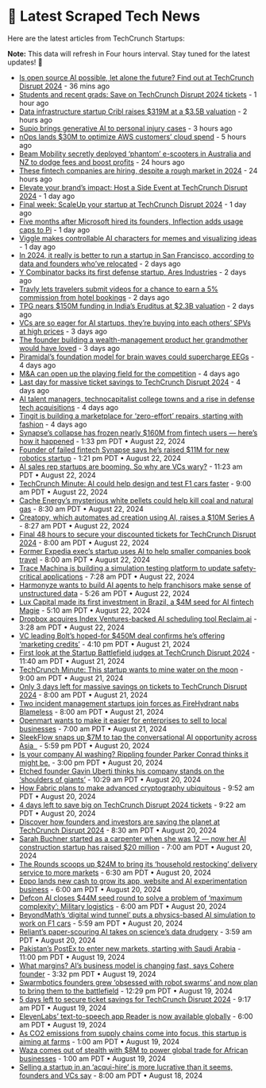 
# 📰 Latest Scraped Tech News

Here are the latest articles from TechCrunch Startups:

**Note:** This data will refresh in Four hours interval. Stay tuned for the latest updates! 🔄
- [Is open source AI possible, let alone the future? Find out at TechCrunch Disrupt 2024](https://techcrunch.com/2024/08/27/is-open-source-ai-even-possible-let-alone-the-future-find-out-at-disrupt-2024/) - 36 mins ago
- [Students and recent grads: Save on TechCrunch Disrupt 2024 tickets](https://techcrunch.com/2024/08/27/students-and-recent-grads-save-on-techcrunch-disrupt-2024-tickets/) - 1 hour ago
- [Data infrastructure startup Cribl raises $319M at a $3.5B valuation](https://techcrunch.com/2024/08/27/data-infrastructure-startup-cribl-raises-319m-at-a-3-5b-valuation/) - 2 hours ago
- [Supio brings generative AI to personal injury cases](https://techcrunch.com/2024/08/27/supio-brings-generative-ai-to-personal-injury-cases/) - 3 hours ago
- [nOps lands $30M to optimize AWS customers’ cloud spend](https://techcrunch.com/2024/08/27/nops-lands-30m-to-optimize-aws-customers-cloud-spend/) - 5 hours ago
- [Beam Mobility secretly deployed ‘phantom’ e-scooters in Australia and NZ to dodge fees and boost profits](https://techcrunch.com/2024/08/26/beam-mobility-secretly-deployed-phantom-e-scooters-in-australia-and-nz-to-dodge-fees-and-boost-profits/) - 24 hours ago
- [These fintech companies are hiring, despite a rough market in 2024](https://techcrunch.com/2024/08/26/these-fintech-companies-are-hiring-despite-a-rough-market-in-2024/) - 24 hours ago
- [Elevate your brand’s impact: Host a Side Event at TechCrunch Disrupt 2024](https://techcrunch.com/2024/08/26/elevate-your-brands-impact-host-a-side-event-at-techcrunch-disrupt-2024/) - 1 day ago
- [Final week: ScaleUp your startup at TechCrunch Disrupt 2024](https://techcrunch.com/2024/08/26/final-week-scaleup-your-startup-at-techcrunch-disrupt-2024/) - 1 day ago
- [Five months after Microsoft hired its founders, Inflection adds usage caps to Pi](https://techcrunch.com/2024/08/26/five-months-after-microsoft-hired-its-founders-inflection-adds-usage-caps-to-pi/) - 1 day ago
- [Viggle makes controllable AI characters for memes and visualizing ideas](https://techcrunch.com/2024/08/26/viggle-makes-controllable-ai-characters-for-memes-and-visualizing-ideas/) - 1 day ago
- [In 2024, it really is better to run a startup in San Francisco, according to data and founders who’ve relocated](https://techcrunch.com/2024/08/25/in-2024-it-really-is-better-to-run-a-startup-in-san-francisco-according-to-data-and-founders-whove-relocated/) - 2 days ago
- [Y Combinator backs its first defense startup, Ares Industries](https://techcrunch.com/2024/08/25/y-combinator-backs-its-first-defense-startup-ares-industries/) - 2 days ago
- [Travly lets travelers submit videos for a chance to earn a 5% commission from hotel bookings](https://techcrunch.com/2024/08/25/travly-social-discovery-booking-platform-travel-influencers/) - 2 days ago
- [TPG nears $150M funding in India’s Eruditus at $2.3B valuation](https://techcrunch.com/2024/08/24/tpg-nears-150m-funding-in-indias-eruditus-at-2-3b-valuation/) - 2 days ago
- [VCs are so eager for AI startups, they’re buying into each others’ SPVs at high prices](https://techcrunch.com/2024/08/24/vcs-are-so-eager-for-ai-startups-theyre-buying-into-each-others-spvs-at-high-prices/) - 3 days ago
- [The founder building a wealth-management product her grandmother would have loved](https://techcrunch.com/2024/08/24/the-founder-building-a-wealth-management-product-her-grandmother-would-have-loved/) - 3 days ago
- [Piramidal’s foundation model for brain waves could supercharge EEGs](https://techcrunch.com/2024/08/23/piramidals-foundation-model-for-brainwaves-could-supercharge-eegs/) - 4 days ago
- [M&A can open up the playing field for the competition](https://techcrunch.com/2024/08/23/ma-can-open-up-the-playing-field-for-the-competition/) - 4 days ago
- [Last day for massive ticket savings to TechCrunch Disrupt 2024](https://techcrunch.com/2024/08/23/last-day-for-massive-ticket-savings-to-techcrunch-disrupt-2024/) - 4 days ago
- [AI talent managers, technocapitalist college towns and a rise in defense tech acquisitions](https://techcrunch.com/podcast/ai-talent-managers-technocapitalist-college-towns-and-a-rise-in-defense-tech-acquisitions/) - 4 days ago
- [Tingit is building a marketplace for ‘zero-effort’ repairs, starting with fashion](https://techcrunch.com/2024/08/23/tingit-is-building-a-marketplace-for-zero-effort-repairs-starting-with-fashion/) - 4 days ago
- [Synapse’s collapse has frozen nearly $160M from fintech users — here’s how it happened](https://techcrunch.com/2024/08/22/synapses-collapse-has-frozen-nearly-160m-from-fintech-users-heres-how-it-happened/) - 1:33 pm PDT • August 22, 2024
- [Founder of failed fintech Synapse says he’s raised $11M for new robotics startup](https://techcrunch.com/2024/08/22/founder-of-failed-fintech-synapse-says-hes-raised-11m-for-new-robotics-startup/) - 1:21 pm PDT • August 22, 2024
- [AI sales rep startups are booming. So why are VCs wary?](https://techcrunch.com/2024/08/22/ai-sdr-startups-are-booming-so-why-are-vcs-wary/) - 11:23 am PDT • August 22, 2024
- [TechCrunch Minute: AI could help design and test F1 cars faster](https://techcrunch.com/video/techcrunch-minute-ai-could-help-design-and-test-f1-cars-faster/) - 9:00 am PDT • August 22, 2024
- [Cache Energy’s mysterious white pellets could help kill coal and natural gas](https://techcrunch.com/2024/08/22/cache-energys-mysterious-white-pellets-could-help-kill-coal-and-natural-gas/) - 8:30 am PDT • August 22, 2024
- [Creatopy, which automates ad creation using AI, raises a $10M Series A](https://techcrunch.com/2024/08/22/creatopy-which-automates-ad-creation-using-ai-raises-a-10m-series-a/) - 8:27 am PDT • August 22, 2024
- [Final 48 hours to secure your discounted tickets for TechCrunch Disrupt 2024](https://techcrunch.com/2024/08/22/final-48-hours-to-secure-your-discounted-tickets-for-techcrunch-disrupt-2024/) - 8:00 am PDT • August 22, 2024
- [Former Expedia exec’s startup uses AI to help smaller companies book travel](https://techcrunch.com/2024/08/22/ex-expedia-execs-startup-using-ai-to-solve-business-travel-gets-backing-from-madrona/) - 8:00 am PDT • August 22, 2024
- [Trace Machina is building a simulation testing platform to update safety-critical applications](https://techcrunch.com/2024/08/22/trace-machina-is-building-a-simulation-testing-platform-to-update-safety-critical-applications/) - 7:28 am PDT • August 22, 2024
- [Harmonyze wants to build AI agents to help franchisors make sense of unstructured data](https://techcrunch.com/2024/08/22/harmonyze-built-ai-agents-that-sit-between-franchisors-and-their-franchisees/) - 5:26 am PDT • August 22, 2024
- [Lux Capital made its first investment in Brazil, a $4M seed for AI fintech Magie](https://techcrunch.com/2024/08/22/lux-capital-made-its-first-investment-in-brazil-a-4m-seed-for-ai-fintech-magie/) - 5:10 am PDT • August 22, 2024
- [Dropbox acquires Index Ventures-backed AI scheduling tool Reclaim.ai](https://techcrunch.com/2024/08/22/dropbox-acquires-index-ventures-backed-ai-scheduling-tool-reclaim-ai/) - 3:28 am PDT • August 22, 2024
- [VC leading Bolt’s hoped-for $450M deal confirms he’s offering ‘marketing credits’](https://techcrunch.com/2024/08/21/vc-leading-bolts-hoped-for-450m-deal-confirms-hes-offering-marketing-credits/) - 4:10 pm PDT • August 21, 2024
- [First look at the Startup Battlefield judges at TechCrunch Disrupt 2024](https://techcrunch.com/2024/08/21/first-look-at-the-startup-battlefield-judges-at-techcrunch-disrupt-2024/) - 11:40 am PDT • August 21, 2024
- [TechCrunch Minute: This startup wants to mine water on the moon](https://techcrunch.com/video/techcrunch-minute-this-startup-wants-to-mine-water-on-the-moon/) - 9:00 am PDT • August 21, 2024
- [Only 3 days left for massive savings on tickets to TechCrunch Disrupt 2024](https://techcrunch.com/2024/08/21/only-3-days-left-for-massive-savings-on-tickets-to-techcrunch-disrupt-2024/) - 8:00 am PDT • August 21, 2024
- [Two incident management startups join forces as FireHydrant nabs Blameless](https://techcrunch.com/2024/08/21/two-incident-management-startups-join-forces-as-firehydrant-nabs-blameless/) - 8:00 am PDT • August 21, 2024
- [Openmart wants to make it easier for enterprises to sell to local businesses](https://techcrunch.com/2024/08/21/openmart-wants-to-make-it-easier-for-enterprises-to-sell-to-local-businesses/) - 7:00 am PDT • August 21, 2024
- [SleekFlow snaps up $7M to tap the conversational AI opportunity across Asia  ](https://techcrunch.com/2024/08/20/omnichannel-platform-sleekflow-gets-7m-to-propel-expansion-ai-capabilities/) - 5:59 pm PDT • August 20, 2024
- [Is your company AI washing? Rippling founder Parker Conrad thinks it might be.](https://techcrunch.com/2024/08/20/is-your-company-ai-washing-rippling-founder-parker-conrad-thinks-it-might-be/) - 3:00 pm PDT • August 20, 2024
- [Etched founder Gavin Uberti thinks his company stands on the ‘shoulders of giants’](https://techcrunch.com/podcast/etched-founder-gavin-uberti-thinks-his-company-stands-on-the-shoulders-of-giants/) - 10:29 am PDT • August 20, 2024
- [How Fabric plans to make advanced cryptography ubiquitous](https://techcrunch.com/2024/08/20/how-fabric-plans-to-make-advanced-cryptography-ubiquitous/) - 9:52 am PDT • August 20, 2024
- [4 days left to save big on TechCrunch Disrupt 2024 tickets](https://techcrunch.com/2024/08/20/4-days-left-to-save-big-on-techcrunch-disrupt-2024-tickets/) - 9:22 am PDT • August 20, 2024
- [Discover how founders and investors are saving the planet at TechCrunch Disrupt 2024](https://techcrunch.com/2024/08/20/discover-how-founders-and-investors-are-saving-the-planet-at-techcrunch-disrupt-2024/) - 8:30 am PDT • August 20, 2024
- [Sarah Buchner started as a carpenter when she was 12 — now her AI construction startup has raised $20 million](https://techcrunch.com/2024/08/20/trunk-tools-raises-30m-to-help-construction-companies-get-answers-from-documents/) - 7:00 am PDT • August 20, 2024
- [The Rounds scoops up $24M to bring its ‘household restocking’ delivery service to more markets](https://techcrunch.com/2024/08/20/the-rounds-series-b-funding-round-24-million/) - 6:30 am PDT • August 20, 2024
- [Eppo lands new cash to grow its app, website and AI experimentation business](https://techcrunch.com/2024/08/20/eppo-lands-new-cash-to-grow-its-app-website-and-ai-experimentation-business/) - 6:00 am PDT • August 20, 2024
- [Defcon AI closes $44M seed round to solve a problem of ‘maximum complexity’: Military logistics](https://techcrunch.com/2024/08/20/defcon-ai-raises-44m-seed-to-help-solve-military-logistics/) - 6:00 am PDT • August 20, 2024
- [BeyondMath’s ‘digital wind tunnel’ puts a physics-based AI simulation to work on F1 cars](https://techcrunch.com/2024/08/20/beyond-maths-digital-wind-tunnel-puts-a-physics-based-ai-simulation-to-work-on-f1-cars/) - 5:59 am PDT • August 20, 2024
- [Reliant’s paper-scouring AI takes on science’s data drudgery](https://techcrunch.com/2024/08/20/reliant-ai/) - 3:59 am PDT • August 20, 2024
- [Pakistan’s PostEx to enter new markets, starting with Saudi Arabia](https://techcrunch.com/2024/08/19/pakistans-postex-to-enter-new-markets-starting-with-saudi-arabia/) - 11:00 pm PDT • August 19, 2024
- [What margins? AI’s business model is changing fast, says Cohere founder](https://techcrunch.com/2024/08/19/what-margins-ais-business-model-is-changing-fast-says-cohere-founder/) - 3:32 pm PDT • August 19, 2024
- [Swarmbotics founders grew ‘obsessed with robot swarms’ and now plan to bring them to the battlefield](https://techcrunch.com/2024/08/19/swarmbiotics-founders-grew-obsessed-with-robot-swarms-and-now-plan-to-bring-them-to-the-battlefield/) - 12:29 pm PDT • August 19, 2024
- [5 days left to secure ticket savings for TechCrunch Disrupt 2024](https://techcrunch.com/2024/08/19/5-days-left-to-secure-ticket-savings-for-techcrunch-disrupt-2024/) - 9:17 am PDT • August 19, 2024
- [ElevenLabs’ text-to-speech app Reader is now available globally](https://techcrunch.com/2024/08/19/elevenlabs-reader-app-is-now-available-globally/) - 6:00 am PDT • August 19, 2024
- [As CO2 emissions from supply chains come into focus, this startup is aiming at farms](https://techcrunch.com/2024/08/19/as-co2-emissions-from-supply-chains-come-into-focus-this-startup-is-aiming-at-farms/) - 1:00 am PDT • August 19, 2024
- [Waza comes out of stealth with $8M to power global trade for African businesses](https://techcrunch.com/2024/08/19/waza-comes-out-of-stealth-with-8m-to-power-global-trade-for-african-businesses/) - 1:00 am PDT • August 19, 2024
- [Selling a startup in an ‘acqui-hire’ is more lucrative than it seems, founders and VCs say](https://techcrunch.com/2024/08/18/selling-a-startup-in-an-acqui-hire-is-more-lucrative-than-it-seems-founders-and-vcs-say/) - 8:00 am PDT • August 18, 2024